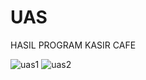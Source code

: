 # UAS
HASIL PROGRAM KASIR CAFE

![uas1](https://user-images.githubusercontent.com/92069153/146950406-3a41c026-4587-4513-9622-6d9e7609b461.jpeg)
![uas2](https://user-images.githubusercontent.com/92069153/146950420-7b02b06e-2fec-4cb6-baca-220abfa83c5d.jpeg)
